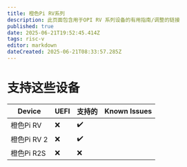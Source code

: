 ```yaml
---
title: 橙色Pi RV系列
description: 此页面包含用于OPI RV 系列设备的有用指南/调整的链接
published: true
date: 2025-06-21T19:52:45.414Z
tags: risc-v
editor: markdown
dateCreated: 2025-06-21T08:33:57.285Z
---
```


# 支持这些设备

| Device    | UEFI | 支持的 | Known Issues |
| --------- | ---- | --- | ------------ |
| 橙色Pi RV   | ❌    | ✔️  |              |
| 橙色Pi RV 2 | ❌    | ✔️  |              |
| 橙色Pi R2S  | ❌    | ❌   |              |


